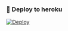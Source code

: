 ### 🚀 Deploy to heroku
[![Deploy](https://www.herokucdn.com/deploy/button.svg)](https://heroku.com/deploy?template=https://github.com/Yagiz1233dbhshs/Venoms)
